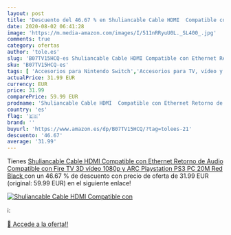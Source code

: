 ```yaml
---
layout: post
title: 'Descuento del 46.67 % en Shuliancable Cable HDMI  Compatible con '
date: 2020-08-02 06:41:28
image: 'https://m.media-amazon.com/images/I/511nRRyuU0L._SL400_.jpg'
comments: true
category: ofertas
author: 'tole.es'
slug: 'B07TV15HCQ-es Shuliancable Cable HDMI Compatible con Ethernet Retorno de...'
sku: 'B07TV15HCQ-es'
tags: [ 'Accesorios para Nintendo Switch','Accesorios para TV, vídeo y home cinema','Almacenamiento de datos','Almacenamiento de datos externo','Conversores de vídeo','Electrónica','Hardware y juegos para Nintendo Switch','Informática','Memoria para Nintendo Switch','TV, vídeo y home cinema','Tarjetas de memoria','Tarjetas microSD','Videojuegos','playstation', ]
actualPrice: 31.99 EUR
currency: EUR
price: 31.99
comparePrice: 59.99 EUR
prodname: 'Shuliancable Cable HDMI  Compatible con Ethernet Retorno de Audio  Compatible con Fire TV  3D  vídeo 1080p y ARC  Playstation PS3 PC  20M  Red Black '
country: 'es'
flag: '🇪🇸'
brand: ''
buyurl: 'https://www.amazon.es/dp/B07TV15HCQ/?tag=tolees-21'
descuento: '46.67'
average: '31.99'
---
```


Tienes [Shuliancable Cable HDMI  Compatible con Ethernet Retorno de Audio  Compatible con Fire TV  3D  vídeo 1080p y ARC  Playstation PS3 PC  20M  Red Black ](https://www.amazon.es/dp/B07TV15HCQ/?tag=tolees-21) con un 46.67 % de descuento con precio de oferta de 31.99 EUR (original: 59.99 EUR) en el siguiente enlace!

[![Shuliancable Cable HDMI  Compatible con ](https://m.media-amazon.com/images/I/511nRRyuU0L._SL400_.jpg)](https://www.amazon.es/dp/B07TV15HCQ/?tag=tolees-21)

ℹ️:


[🛒 Accede a la oferta!!](https://www.amazon.es/dp/B07TV15HCQ/?tag=tolees-21)
